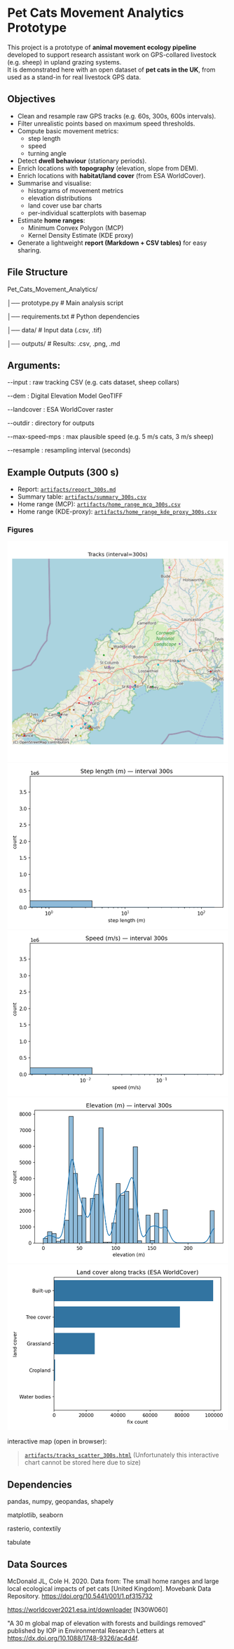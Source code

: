 # Pet Cats Movement Analytics Prototype

This project is a prototype of **animal movement ecology pipeline** developed to support research assistant work on GPS-collared livestock (e.g. sheep) in upland grazing systems.  
It is demonstrated here with an open dataset of **pet cats in the UK**, from used as a stand-in for real livestock GPS data.

## Objectives

- Clean and resample raw GPS tracks (e.g. 60s, 300s, 600s intervals).
- Filter unrealistic points based on maximum speed thresholds.
- Compute basic movement metrics:
  - step length
  - speed
  - turning angle
- Detect **dwell behaviour** (stationary periods).
- Enrich locations with **topography** (elevation, slope from DEM).
- Enrich locations with **habitat/land cover** (from ESA WorldCover).
- Summarise and visualise:
  - histograms of movement metrics
  - elevation distributions
  - land cover use bar charts
  - per-individual scatterplots with basemap
- Estimate **home ranges**:
  - Minimum Convex Polygon (MCP)
  - Kernel Density Estimate (KDE proxy)
- Generate a lightweight **report (Markdown + CSV tables)** for easy sharing.

## File Structure

Pet_Cats_Movement_Analytics/

│── prototype.py # Main analysis script

│── requirements.txt # Python dependencies

│── data/ # Input data (.csv, .tif)

│── outputs/ # Results: .csv, .png, .md


## Arguments:

--input : raw tracking CSV (e.g. cats dataset, sheep collars)

--dem : Digital Elevation Model GeoTIFF

--landcover : ESA WorldCover raster

--outdir : directory for outputs

--max-speed-mps : max plausible speed (e.g. 5 m/s cats, 3 m/s sheep)

--resample : resampling interval (seconds)

## Example Outputs (300 s)

- Report: [`artifacts/report_300s.md`](artifacts/report_300s.md)
- Summary table: [`artifacts/summary_300s.csv`](artifacts/summary_300s.csv)
- Home range (MCP): [`artifacts/home_range_mcp_300s.csv`](artifacts/home_range_mcp_300s.csv)
- Home range (KDE-proxy): [`artifacts/home_range_kde_proxy_300s.csv`](artifacts/home_range_kde_proxy_300s.csv)

### Figures
![Tracks](artifacts/tracks_scatter_300s.png)
![Step length](artifacts/hist_step_length_300s.png)
![Speed](artifacts/hist_speed_300s.png)
![Elevation](artifacts/hist_elevation_300s.png)
![Land cover](artifacts/landcover_bar_300s.png)

interactive map (open in browser):  
> [`artifacts/tracks_scatter_300s.html`](artifacts/tracks_scatter_300s.html) (Unfortunately this interactive chart cannot be stored here due to size)


## Dependencies

pandas, numpy, geopandas, shapely

matplotlib, seaborn

rasterio, contextily

tabulate
  
## Data Sources

McDonald JL, Cole H. 2020. Data from: The small home ranges and large local ecological impacts of pet cats [United Kingdom]. 
Movebank Data Repository. https://doi.org/10.5441/001/1.pf315732

https://worldcover2021.esa.int/downloader [N30W060]

"A 30 m global map of elevation with forests and buildings removed" published by IOP in Environmental Research Letters at https://dx.doi.org/10.1088/1748-9326/ac4d4f.
